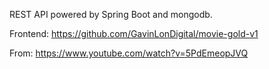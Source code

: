 REST API powered by Spring Boot and mongodb.

Frontend: https://github.com/GavinLonDigital/movie-gold-v1

From: https://www.youtube.com/watch?v=5PdEmeopJVQ
